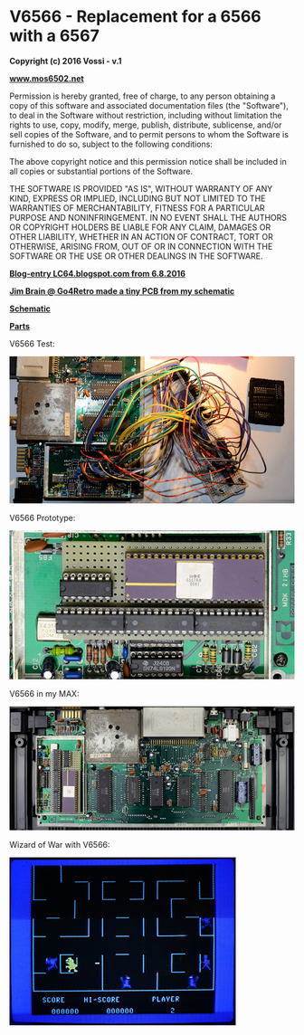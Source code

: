 # V6566 - Replacement for a 6566 with a 6567  

**Copyright (c) 2016 Vossi - v.1**

**www.mos6502.net**

Permission is hereby granted, free of charge, to any person obtaining a copy
of this software and associated documentation files (the "Software"), to deal
in the Software without restriction, including without limitation the rights
to use, copy, modify, merge, publish, distribute, sublicense, and/or sell
copies of the Software, and to permit persons to whom the Software is
furnished to do so, subject to the following conditions:

The above copyright notice and this permission notice shall be included in all
copies or substantial portions of the Software.

THE SOFTWARE IS PROVIDED "AS IS", WITHOUT WARRANTY OF ANY KIND, EXPRESS OR
IMPLIED, INCLUDING BUT NOT LIMITED TO THE WARRANTIES OF MERCHANTABILITY,
FITNESS FOR A PARTICULAR PURPOSE AND NONINFRINGEMENT. IN NO EVENT SHALL THE
AUTHORS OR COPYRIGHT HOLDERS BE LIABLE FOR ANY CLAIM, DAMAGES OR OTHER
LIABILITY, WHETHER IN AN ACTION OF CONTRACT, TORT OR OTHERWISE, ARISING FROM,
OUT OF OR IN CONNECTION WITH THE SOFTWARE OR THE USE OR OTHER DEALINGS IN THE
SOFTWARE.

**[Blog-entry LC64.blogspot.com from 6.8.2016](https://lc64.blogspot.com/2016/08/max6566-replacement-pcb-finshed.html)**

**[Jim Brain @ Go4Retro made a tiny PCB from my schematic](https://store.go4retro.com/max-machine-6566-adapter/)**

**[Schematic](https://github.com/vossi1/v6566/blob/master/v6566_v1.png)**

**[Parts](https://github.com/vossi1/v6566/blob/master/parts.txt)**

V6566 Test:

![V6566 Test](https://github.com/vossi1/v6566/blob/master/v6566_test.jpg)


V6566 Prototype:

![V6566 Prototype](https://github.com/vossi1/v6566/blob/master/v6566_proto.jpg)


V6566 in my MAX:

![V6566 Max](https://github.com/vossi1/v6566/blob/master/v6566_max.jpg)


Wizard of War with V6566:

![V6566 WoW](https://github.com/vossi1/v6566/blob/master/v6566_wow.jpg)